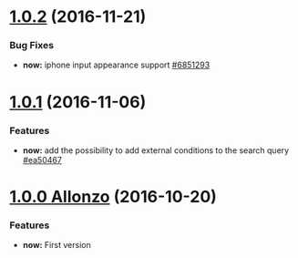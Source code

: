 <a name="1.0.2"></a>
# [1.0.2](https://github.com/CodeCorico/allons-y-now/compare/1.0.1...1.0.2) (2016-11-21)

### Bug Fixes
* **now:** iphone input appearance support [#6851293](https://github.com/CodeCorico/allons-y-now/commit/6851293)

<a name="1.0.1"></a>
# [1.0.1](https://github.com/CodeCorico/allons-y-now/compare/1.0.0...1.0.1) (2016-11-06)

### Features
* **now:** add the possibility to add external conditions to the search query [#ea50467](https://github.com/CodeCorico/allons-y-now/commit/ea50467)

<a name="1.0.0"></a>

# [1.0.0 Allonzo](https://github.com/CodeCorico/allons-y-now/releases/tag/1.0.0) (2016-10-20)


### Features

* **now:** First version
